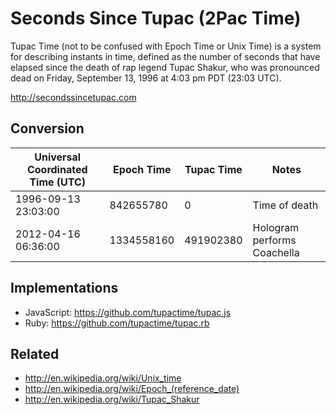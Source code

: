 Seconds Since Tupac (2Pac Time)
===============================

Tupac Time (not to be confused with Epoch Time or Unix Time) is a system for describing instants in time, defined as the number of seconds that have elapsed since the death of rap legend Tupac Shakur, who was pronounced dead on Friday, September 13, 1996 at 4:03 pm PDT (23:03 UTC).

http://secondssincetupac.com

Conversion
----------

| Universal Coordinated Time (UTC) | Epoch Time | Tupac Time | Notes                        |
| -------------------------------- | ---------- | ---------- | ---------------------------- |
| 1996-09-13 23:03:00              | 842655780  | 0          | Time of death                |
| 2012-04-16 06:36:00              | 1334558160 | 491902380  | Hologram performs Coachella  |


Implementations
---------------
- JavaScript: https://github.com/tupactime/tupac.js
- Ruby: https://github.com/tupactime/tupac.rb

Related
-------
- http://en.wikipedia.org/wiki/Unix_time
- http://en.wikipedia.org/wiki/Epoch_(reference_date)
- http://en.wikipedia.org/wiki/Tupac_Shakur
